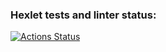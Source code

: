 ### Hexlet tests and linter status:
[![Actions Status](https://github.com/mwmrv/qa-engineer-project-84/workflows/hexlet-check/badge.svg)](https://github.com/mwmrv/qa-engineer-project-84/actions)
